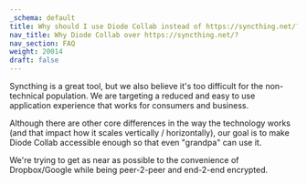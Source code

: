 ```yaml
---
_schema: default
title: Why should I use Diode Collab instead of https://syncthing.net/?
nav_title: Why Diode Collab over https://syncthing.net/?
nav_section: FAQ
weight: 20014
draft: false
---
```

Syncthing is a great tool, but we also believe it's too difficult for the non-technical population. We are targeting a reduced and easy to use application experience that works for consumers and business.

Although there are other core differences in the way the technology works (and that impact how it scales vertically / horizontally), our goal is to make Diode Collab accessible enough so that even "grandpa" can use it.

We're trying to get as near as possible to the convenience of Dropbox/Google while being peer-2-peer and end-2-end encrypted.